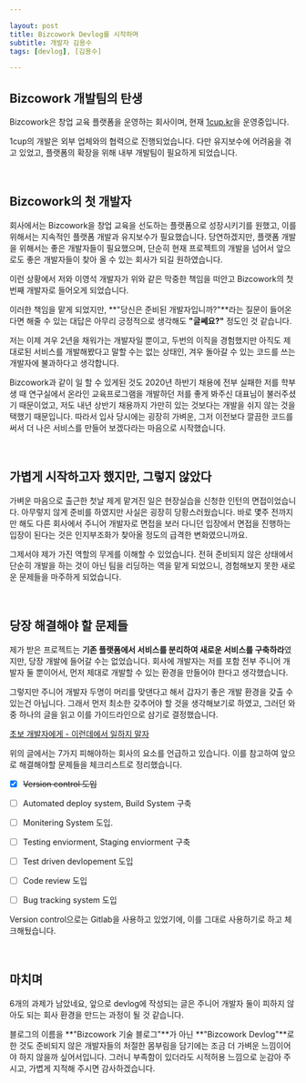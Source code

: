 ```yaml
---

layout: post
title: Bizcowork Devlog를 시작하며 
subtitle: 개발자 김용수
tags: [devlog], [김용수]

---
```


## Bizcowork 개발팀의 탄생

Bizcowork은 창업 교육 플랫폼을 운영하는 회사이며, 현재 [1cup.kr](https://1cup.kr)을 운영중입니다.

1cup의 개발은 외부 업체와의 협력으로 진행되었습니다. 다만 유지보수에 어려움을 겪고 있었고, 플랫폼의 확장을 위해 내부 개발팀이 필요하게 되었습니다.  

<br/>



## Bizcowork의 첫 개발자

회사에서는 Bizcowork을 창업 교육을 선도하는 플랫폼으로 성장시키기를 원했고, 이를 위해서는 지속적인 플랫폼 개발과 유지보수가 필요했습니다. 당연하겠지만, 플랫폼 개발을 위해서는 좋은 개발자들이 필요했으며, 단순히 현재 프로젝트의 개발을 넘어서 앞으로도 좋은 개발자들이 찾아 올 수 있는 회사가 되길 원하였습니다.

이런 상황에서 저와 이영석 개발자가 위와 같은 막중한 책임을 떠안고 Bizcowork의 첫번째 개발자로 들어오게 되었습니다. 

이러한 책임을 맡게 되었지만, **"당신은 준비된 개발자입니까?"**라는 질문이 들어온다면 해줄 수 있는 대답은 아무리 긍정적으로 생각해도 **"글쎄요?"** 정도인 것 같습니다. 

저는 이제 겨우 2년을 채워가는 개발자일 뿐이고, 두번의 이직을 경험했지만 아직도 제대로된 서비스를 개발해봤다고 말할 수는 없는 상태인, 겨우 돌아갈 수 있는 코드를 쓰는 개발자에 불과하다고 생각합니다. 

Bizcowork과 같이 일 할 수 있게된 것도 2020년 하반기 채용에 전부 실패한 저를 학부생 때 연구실에서 온라인 교육프로그램을 개발하던 저를 좋게 봐주신 대표님이 불러주셨기 때문이었고,  저도 내년 상반기 채용까지 가만히 있는 것보다는 개발을 쉬지 않는 것을 택했기 때문입니다. 따라서 입사 당시에는 굉장히 가벼운, 그저 이전보다 깔끔한 코드를 써서 더 나은 서비스를 만들어 보겠다라는 마음으로 시작했습니다.

<br/>

## 가볍게 시작하고자 했지만, 그렇지 않았다

가벼운 마음으로 출근한 첫날 제게 맡겨진 일은 현장실습을 신청한 인턴의 면접이었습니다. 아무렇지 않게 준비를 하였지만 사실은 굉장히 당황스러웠습니다. 바로 몇주 전까지만 해도 다른 회사에서 주니어 개발자로 면접을 보러 다니던 입장에서 면접을 진행하는 입장이 된다는 것은 인지부조화가 찾아올 정도의 급격한 변화였으니까요. 

그제서야 제가 가진 역할의 무게를 이해할 수 있었습니다. 전혀 준비되지 않은 상태에서 단순히 개발을 하는 것이 아닌 팀을 리딩하는 역을 맡게 되었으니, 경험해보지 못한 새로운 문제들을 마주하게 되었습니다.

<br/>

## 당장 해결해야 할 문제들

제가 받은 프로젝트는 **기존 플랫폼에서 서비스를 분리하여 새로운 서비스를 구축하라**였지만, 당장 개발에 들어갈 수는 없었습니다. 회사에 개발자는 저를 포함 전부 주니어 개발자 둘 뿐이어서, 먼저 제대로 개발할 수 있는 환경을 만들어야 한다고 생각했습니다.

그렇지만 주니어 개발자 두명이 머리를 맞댄다고 해서 갑자기 좋은 개발 환경을 갖출 수 있는건 아닙니다. 그래서 먼저 최소한 갖추어야 할 것을 생각해보기로 하였고, 그러던 와중 하나의 글을 읽고 이를 가이드라인으로 삼기로 결정했습니다. 

[초보 개발자에게 - 이런데에서 일하지 말자](http://theonion.egloos.com/5768506) 

위의 글에서는 7가지 피해야하는 회사의 요소를 언급하고 있습니다. 이를 참고하여 앞으로 해결해야할 문제들을 체크리스트로 정리했습니다.

- [x]  ~~Version control 도입~~

- [ ]  Automated deploy system, Build System 구축

- [ ]  Monitering System 도입.

- [ ]  Testing enviorment, Staging enviorment 구축

- [ ]  Test driven devlopement 도입

- [ ]  Code review 도입

- [ ]  Bug tracking system 도입

Version control으로는 Gitlab을 사용하고 있었기에, 이를 그대로 사용하기로 하고 체크해뒀습니다.

<br/>

## 마치며

6개의 과제가 남았네요, 앞으로 devlog에 작성되는 글은 주니어 개발자 둘이 피하지 않아도 되는 회사 환경을 만드는 과정이 될 것 같습니다. 

블로그의 이름을 **"Bizcowork 기술 블로그"**가 아닌 **"Bizcowork Devlog"**로 한 것도 준비되지 않은 개발자들의 처절한 몸부림을 담기에는 조금 더 가벼운 느낌이어야 하지 않을까 싶어서입니다. 그러니 부족함이 있더라도 시적허용 느낌으로 눈감아 주시고, 가볍게 지적해 주시면 감사하겠습니다.

